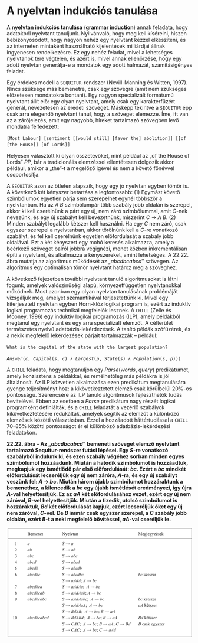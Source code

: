 <?xml version="1.0" encoding="UTF-8" standalone="no"?>

<html xmlns="http://www.w3.org/1999/xhtml"><head><meta name="generator" content="DocBook XSL Stylesheets V1.76.1"/></head><body><div class="section" title="A nyelvtan indukciós tanulása"><div class="titlepage"><div><div><h1 class="title"><a id="id769722"/>A nyelvtan indukciós tanulása</h1></div></div></div><p>A <span class="strong"><strong>nyelvtan indukciós</strong></span> <span class="strong"><strong>tanulása</strong></span> (<span class="strong"><strong>grammar induction</strong></span>) annak feladata, hogy adatokból nyelvtant tanuljunk. Nyilvánvaló, hogy meg kell kísérelni, hiszen bebizonyosodott, hogy nagyon nehéz egy nyelvtant kézzel elkészíteni, és az interneten mintaként használható kijelentések milliárdjai állnak ingyenesen rendelkezésre. Ez egy nehéz feladat, mivel a lehetséges nyelvtanok tere végtelen, és azért is, mivel annak ellenőrzése, hogy egy adott nyelvtan generálja-e a mondatok egy adott halmazát, számításigényes feladat.</p><p>Egy érdekes modell a <code class="code">SEQUITUR</code>-rendszer (Nevill-Manning és Witten, 1997). Nincs szüksége más bemenetre, csak egy szövegre (amit nem szükséges előzetesen mondatokra bontani). Egy nagyon specializált formátumú nyelvtant állít elő: egy olyan nyelvtant, amely csak egy karakterfüzért generál, nevezetesen az eredeti szöveget. Másképp tekintve a <code class="code">SEQUITUR</code> épp csak arra elegendő nyelvtant tanul, hogy a szöveget elemezze. Íme, itt van az a zárójelezés, amit egy nagyobb, híreket tartalmazó szövegben levő mondatra felfedezett:</p><p><code class="code">[Most Labour] [sentiment [[would still] [favor the] abolition]] [[of [the House]] [of Lords]]</code></p><p>Helyesen választott ki olyan összetevőket, mint például az „of the House of Lords” <span class="emphasis"><em>PP</em></span>, bár a tradicionális elemzéssel ellentétesen dolgozik akkor például, amikor a „the”-t a megelőző igével és nem a követő főnévvel csoportosítja.</p><p>A <code class="code">SEQUITUR</code> azon az ötleten alapszik, hogy egy jó nyelvtan egyben tömör is. A következő két kényszer betartása a legfontosabb: (1) Egymást követő szimbólumok egyetlen párja sem szerepelhet egynél többször a nyelvtanban. Ha az <span class="emphasis"><em>A B </em></span>szimbólumpár több szabály jobb oldalán is szerepel, akkor ki kell cserélnünk a párt egy új, nem záró szimbólummal, amit <span class="emphasis"><em>C</em></span>-nek nevezünk, és egy új szabályt kell bevezetnünk, miszerint <span class="emphasis"><em>C </em></span>→ <span class="emphasis"><em>A B</em></span>. (2) Minden szabályt legalább kétszer kell használni. Ha egy <span class="emphasis"><em>C</em></span> nem záró, csak egyszer szerepel a nyelvtanban, akkor törölnünk kell a <span class="emphasis"><em>C</em></span>-re vonatkozó szabályt, és fel kell cserélnünk egyetlen előfordulását a szabály jobb oldalával. Ezt a két kényszert egy mohó keresés alkalmazza, amely a beérkező szöveget balról jobbra végignézi, menet közben inkrementálisan építi a nyelvtant, és alkalmazza a kényszereket, amint lehetséges. A 22.22. ábra mutatja az algoritmus működését az „<span class="emphasis"><em>abcdbcabcd</em></span>” szövegen. Az algoritmus egy optimálisan tömör nyelvtant határoz meg a szöveghez.</p><p>A következő fejezetben további nyelvtant tanuló algoritmusokat is látni fogunk, amelyek valószínűségi alapú, környezetfüggetlen nyelvtanokkal működnek. Most azonban egy olyan nyelvtan tanulásának problémáját vizsgáljuk meg, amelyet szemantikával terjesztettünk ki. Mivel egy kiterjesztett nyelvtan egyben Horn-klóz logikai program is, ezért az induktív logikai programozás technikái megfelelők lesznek. A <code class="code">CHILL</code> (Zelle és Mooney, 1996) egy induktív logikai programozás (ILP), amely példákból megtanul egy nyelvtant és egy arra specializált elemzőt. A célterület természetes nyelvű adatbázis-lekérdezések. A tanító példák szófüzérek, és a nekik megfelelő lekérdezések párjait tartalmazzák – például:</p><p><code class="code">What is the capital of the state with the largest population?</code></p><p><code class="code"><em><span class="remark">Answer</span></em>(<em><span class="remark">c</span></em>, <em><span class="remark">Capital</span></em>(<em><span class="remark">s</span></em>, <em><span class="remark">c</span></em>) ∧ <em><span class="remark">Largest</span></em>(<em><span class="remark">p</span></em>, <em><span class="remark">State</span></em>(<em><span class="remark">s</span></em>) ∧ <em><span class="remark">Population</span></em>(<em><span class="remark">s</span></em>, <em><span class="remark">p</span></em>)))</code></p><p>A <code class="code">CHILL</code> feladata, hogy megtanuljon egy <span class="emphasis"><em>Parse</em></span>(<span class="emphasis"><em>words</em></span>,<span class="emphasis"><em> query</em></span>)<span class="emphasis"><em> </em></span>predikátumot, amely konzisztens a példákkal, és remélhetőleg más példákra is jól általánosít. Az ILP közvetlen alkalmazása ezen predikátum megtanulására gyenge teljesítményt hoz: a kikövetkeztetett elemző csak körülbelül 20%-os pontosságú. Szerencsére az ILP tanuló algoritmusok fejleszthetők tudás bevitelével. Ebben az esetben a <span class="emphasis"><em>Parse</em></span> predikátum nagy részét logikai programként definiálták, és a <code class="code">CHILL</code> feladatát a vezérlő szabályok kikövetkeztetésére redukálták, amelyek segítik az elemzőt a különböző elemzések közötti választásban. Ezzel a hozzáadott háttértudással a <code class="code">CHILL</code> 70–85% közötti pontosságot ér el különböző adatbázis-lekérdezési feladatokon.</p><div class="figure"><a id="id770943"/><p class="title"><strong>22.22. ábra - Az „<span class="emphasis"><em>abcdbcabcd</em></span>” bemeneti szöveget elemző nyelvtant tartalmazó Sequitur-rendszer futási lépései. Egy <span class="emphasis"><em>S</em></span>-re vonatkozó szabályból indulunk ki, és ezen szabály végéhez sorban minden egyes szimbólumot hozzáadunk. Miután a hatodik szimbólumot is hozzáadtuk, megkapjuk egy ismétlődő pár első előfordulását: <span class="emphasis"><em>bc</em></span>. Ezért a <span class="emphasis"><em>bc </em></span>mindkét előfordulását lecseréljük egy új nem záróra, <span class="emphasis"><em>A</em></span>-ra, és egy új szabályt veszünk fel: <span class="emphasis"><em>A </em></span>→<span class="emphasis"><em> bc</em></span>. Miután három újabb szimbólumot hozzáraktunk a bemenethez, a kilencedik a <span class="emphasis"><em>bc </em></span>egy újabb ismétlését eredményezi, így újra <span class="emphasis"><em>A</em></span>-val helyettesítjük. Ez az <span class="emphasis"><em>aA </em></span>két előfordulásához vezet, ezért egy új nem záróval, <span class="emphasis"><em>B</em></span>-vel helyettesítjük. Miután a tizedik, utolsó szimbólumot is hozzáraktuk, <span class="emphasis"><em>Bd</em></span> két előfordulását kapjuk, ezért lecseréljük őket egy új nem záróval, <span class="emphasis"><em>C</em></span>-vel. De <span class="emphasis"><em>B</em></span> immár csak egyszer szerepel, a <span class="emphasis"><em>C </em></span>szabály jobb oldalán, ezért <span class="emphasis"><em>B</em></span>-t a neki megfelelő bővítéssel, <span class="emphasis"><em>aA</em></span>-val cseréljük le.</strong></p><div class="figure-contents"><div class="mediaobject"><img src="kepek/22-22.png" alt="Az „abcdbcabcd” bemeneti szöveget elemző nyelvtant tartalmazó Sequitur-rendszer futási lépései. Egy S-re vonatkozó szabályból indulunk ki, és ezen szabály végéhez sorban minden egyes szimbólumot hozzáadunk. Miután a hatodik szimbólumot is hozzáadtuk, megkapjuk egy ismétlődő pár első előfordulását: bc. Ezért a bc mindkét előfordulását lecseréljük egy új nem záróra, A-ra, és egy új szabályt veszünk fel: A → bc. Miután három újabb szimbólumot hozzáraktunk a bemenethez, a kilencedik a bc egy újabb ismétlését eredményezi, így újra A-val helyettesítjük. Ez az aA két előfordulásához vezet, ezért egy új nem záróval, B-vel helyettesítjük. Miután a tizedik, utolsó szimbólumot is hozzáraktuk, Bd két előfordulását kapjuk, ezért lecseréljük őket egy új nem záróval, C-vel. De B immár csak egyszer szerepel, a C szabály jobb oldalán, ezért B-t a neki megfelelő bővítéssel, aA-val cseréljük le."/></div></div></div></div></body></html>
